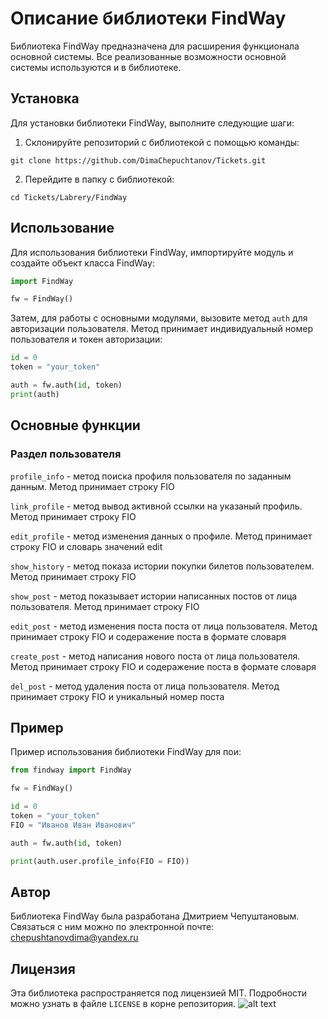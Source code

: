 
# Описание библиотеки FindWay

Библиотека FindWay предназначена для расширения функционала основной системы. Все реализованные возможности основной системы используются и в библиотеке.

## Установка

Для установки библиотеки FindWay, выполните следующие шаги:

1. Склонируйте репозиторий с библиотекой с помощью команды:
```
git clone https://github.com/DimaChepuchtanov/Tickets.git
```

2. Перейдите в папку с библиотекой:
```
cd Tickets/Labrery/FindWay
```


## Использование

Для использования библиотеки FindWay, импортируйте модуль и создайте объект класса FindWay:
```python
import FindWay

fw = FindWay()
```

Затем, для работы с основными модулями, вызовите метод `auth` для авторизации пользователя. Метод принимает индивидуальный номер пользователя и токен авторизации:
```python
id = 0
token = "your_token"

auth = fw.auth(id, token)
print(auth)
```

## Основные функции

### Раздел пользователя

`profile_info` - метод поиска профиля пользователя по заданным данным. Метод принимает строку FIO

`link_profile` - метод вывод активной ссылки на указаный профиль. Метод принимает строку FIO

`edit_profile` - метод изменения данных о профиле. Метод принимает строку FIO и словарь значений edit

`show_history` - метод показа истории покупки билетов пользователем. Метод принимает строку FIO

`show_post` - метод показывает истории написанных постов от лица пользователя. Метод принимает строку FIO

`edit_post` - метод изменения поста поста от лица пользователя. Метод принимает строку FIO и содеражение поста в формате словаря

`create_post` - метод написания нового поста от лица пользователя. Метод принимает строку FIO и содеражение поста в формате словаря

`del_post` - метод удаления поста от лица пользователя. Метод принимает строку FIO и уникальный номер поста



## Пример

Пример использования библиотеки FindWay для пои:

```python
from findway import FindWay

fw = FindWay()

id = 0
token = "your_token"
FIO = "Иванов Иван Иванович"

auth = fw.auth(id, token)

print(auth.user.profile_info(FIO = FIO))
```

## Автор

Библиотека FindWay была разработана Дмитрием Чепуштановым. Связаться с ним можно по электронной почте: chepushtanovdima@yandex.ru

## Лицензия

Эта библиотека распространяется под лицензией MIT. Подробности можно узнать в файле `LICENSE` в корне репозитория.
![alt text](iconSite.png)

